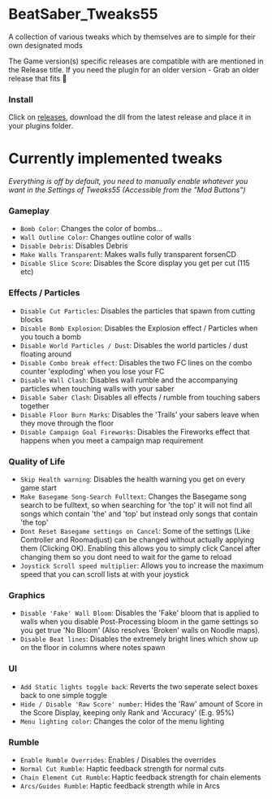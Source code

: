# BeatSaber_Tweaks55
A collection of various tweaks which by themselves are to simple for their own designated mods

The Game version(s) specific releases are compatible with are mentioned in the Release title. If you need the plugin for an older version - Grab an older release that fits 🤯

### Install

Click on [releases](https://github.com/kinsi55/BeatSaber_Tweaks55/releases/latest), download the dll from the latest release and place it in your plugins folder.

# Currently implemented tweaks

*Everything is off by default, you need to manually enable whatever you want in the Settings of Tweaks55 (Accessible from the "Mod Buttons")*

[tweaks]: <>
### Gameplay

- `Bomb Color`: Changes the color of bombs...
- `Wall Outline Color`: Changes outline color of walls
- `Disable Debris`: Disables Debris
- `Make Walls Transparent`: Makes walls fully transparent forsenCD
- `Disable Slice Score`: Disables the Score display you get per cut (115 etc)

### Effects / Particles

- `Disable Cut Particles`: Disables the particles that spawn from cutting blocks
- `Disable Bomb Explosion`: Disables the Explosion effect / Particles when you touch a bomb
- `Disable World Particles / Dust`: Disables the world particles / dust floating around
- `Disable Combo break effect`: Disables the two FC lines on the combo counter 'exploding' when you lose your FC
- `Disable Wall Clash`: Disables wall rumble and the accompanying particles when touching walls with your saber
- `Disable Saber Clash`: Disables all effects / rumble from touching sabers together
- `Disable Floor Burn Marks`: Disables the 'Trails' your sabers leave when they move through the floor
- `Disable Campaign Goal Fireworks`: Disables the Fireworks effect that happens when you meet a campaign map requirement

### Quality of Life

- `Skip Health warning`: Disables the health warning you get on every game start
- `Make Basegame Song-Search Fulltext`: Changes the Basegame song search to be fulltext, so when searching for 'the top' it will not find all songs which contain 'the' and 'top' but instead only songs that contain 'the top'
- `Dont Reset Basegame settings on Cancel`: Some of the settings (Like Controller and Roomadjust) can be changed without actually applying them (Clicking OK). Enabling this allows you to simply click Cancel after changing them so you dont need to wait for the game to reload
- `Joystick Scroll speed multiplier`: Allows you to increase the maximum speed that you can scroll lists at with your joystick

### Graphics

- `Disable 'Fake' Wall Bloom`: Disables the 'Fake' bloom that is applied to walls when you disable Post-Processing bloom in the game settings so you get true 'No Bloom' (Also resolves 'Broken' walls on Noodle maps).
- `Disable Beat lines`: Disables the extremely bright lines which show up on the floor in columns where notes spawn

### UI

- `Add Static lights toggle back`: Reverts the two seperate select boxes back to one simple toggle
- `Hide / Disable 'Raw Score' number`: Hides the 'Raw' amount of Score in the Score Display, keeping only Rank and 'Accuracy' (E.g. 95%)
- `Menu lighting color`: Changes the color of the menu lighting

### Rumble

- `Enable Rumble Overrides`: Enables / Disables the overrides
- `Normal Cut Rumble`: Haptic feedback strength for normal cuts
- `Chain Element Cut Rumble`: Haptic feedback strength for chain elements
- `Arcs/Guides Rumble`: Haptic feedback strength while in Arcs

